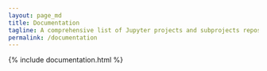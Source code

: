 ```yaml
---
layout: page_md
title: Documentation
tagline: A comprehensive list of Jupyter projects and subprojects repositories
permalink: /documentation
---
```


{% include documentation.html %}
